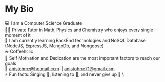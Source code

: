 # My Bio 

:computer: I am a Computer Science Graduate \
🧑‍🏫 Private Tutor in Math, Physics and Chemistry who enjoys every single moment of it \
:beginner: I am currently learning BackEnd technologies and NoSQL Database (NodeJS, ExpressJS, MongoDb, and Mongoose) \
:coffee: Coffeeholic \
💬 Self Motivation and Dedication are the most important factors to reach our goals \
:email: anistohme@hotmail.com || anistohme71@gmail.com \
⚡ Fun facts: Singing :microphone:, listening to :musical_note:, and never give up :muscle: \

